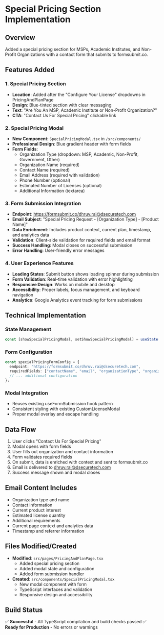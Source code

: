 # Special Pricing Section Implementation

## Overview
Added a special pricing section for MSPs, Academic Institutes, and Non-Profit Organizations with a contact form that submits to formsubmit.co.

## Features Added

### 1. Special Pricing Section
- **Location**: Added after the "Configure Your License" dropdowns in PricingAndPlanPage
- **Design**: Blue-tinted section with clear messaging
- **Text**: "Are You An MSP, Academic Institute or Non-Profit Organization?"
- **CTA**: "Contact Us For Special Pricing" clickable link

### 2. Special Pricing Modal
- **New Component**: `SpecialPricingModal.tsx` in `/src/components/`
- **Professional Design**: Blue gradient header with form fields
- **Form Fields**:
  - Organization Type (dropdown: MSP, Academic, Non-Profit, Government, Other)
  - Organization Name (required)
  - Contact Name (required)
  - Email Address (required with validation)
  - Phone Number (optional)
  - Estimated Number of Licenses (optional)
  - Additional Information (textarea)

### 3. Form Submission Integration
- **Endpoint**: https://formsubmit.co/dhruv.rai@dsecuretech.com
- **Email Subject**: "Special Pricing Request - [Organization Type] - [Product Name]"
- **Data Enrichment**: Includes product context, current plan, timestamp, and analytics data
- **Validation**: Client-side validation for required fields and email format
- **Success Handling**: Modal closes on successful submission
- **Error Handling**: User-friendly error messages

### 4. User Experience Features
- **Loading States**: Submit button shows loading spinner during submission
- **Form Validation**: Real-time validation with error highlighting
- **Responsive Design**: Works on mobile and desktop
- **Accessibility**: Proper labels, focus management, and keyboard navigation
- **Analytics**: Google Analytics event tracking for form submissions

## Technical Implementation

### State Management
```typescript
const [showSpecialPricingModal, setShowSpecialPricingModal] = useState(false);
```

### Form Configuration
```typescript
const specialPricingFormConfig = {
  endpoint: "https://formsubmit.co/dhruv.rai@dsecuretech.com",
  requiredFields: ["contactName", "email", "organizationType", "organizationName"],
  // ... additional configuration
};
```

### Modal Integration
- Reuses existing useFormSubmission hook pattern
- Consistent styling with existing CustomLicenseModal
- Proper modal overlay and escape handling

## Data Flow
1. User clicks "Contact Us For Special Pricing"
2. Modal opens with form fields
3. User fills out organization and contact information
4. Form validates required fields
5. On submit, data is enriched with context and sent to formsubmit.co
6. Email is delivered to dhruv.rai@dsecuretech.com
7. Success message shown and modal closes

## Email Content Includes
- Organization type and name
- Contact information
- Current product interest
- Estimated license quantity
- Additional requirements
- Current page context and analytics data
- Timestamp and referrer information

## Files Modified/Created
- **Modified**: `src/pages/PricingAndPlanPage.tsx`
  - Added special pricing section
  - Added modal state and configuration
  - Added form submission handler
- **Created**: `src/components/SpecialPricingModal.tsx`
  - New modal component with form
  - TypeScript interfaces and validation
  - Responsive design and accessibility

## Build Status
✅ **Successful** - All TypeScript compilation and build checks passed
✅ **Ready for Production** - No errors or warnings